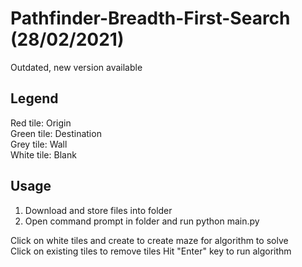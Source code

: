 # Pathfinder-Breadth-First-Search (28/02/2021)
Outdated, new version available

## Legend
Red tile: Origin  
Green tile: Destination  
Grey tile: Wall  
White tile: Blank

## Usage
1. Download and store files into folder
2. Open command prompt in folder and run python main.py

Click on white tiles and create to create maze for algorithm to solve  
Click on existing tiles to remove tiles
Hit "Enter" key to run algorithm
